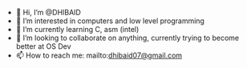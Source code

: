 - 👋 Hi, I’m @DHIBAID
- 👀 I’m interested in computers and low level programming
- 🌱 I’m currently learning C, asm (intel)
- 💞️ I’m looking to collaborate on anything, currently trying to become better at OS Dev
- 📫 How to reach me: mailto:dhibaid07@gmail.com

<!---
DHIBAID/DHIBAID is a ✨ special ✨ repository because its `README.md` (this file) appears on your GitHub profile.
You can click the Preview link to take a look at your changes.
--->
